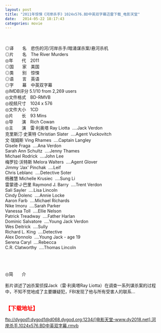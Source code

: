 ```yaml
---
layout: post
title: "2011年惊悚《河岸杀手》1024x576.BD中英双字幕迅雷下载_电影天堂"
date:   2014-05-22 18:17:43
categories: movie
---
```

<html>
 <body>
  <p>
  </p>
  <p>
   <br/>
   <img alt="" border="0" src="http://img14.poco.cn/mypoco/myphoto/20130310/01/66548034201303100136521676900998598_001.jpg"/>
   <br/>
   <br/>
   ◎译　　名　悲伤的河/河岸杀手/暗涌谋杀案/悬河杀机
   <br/>
   ◎片　　名　The River Murders
   <br/>
   ◎年　　代　2011
   <br/>
   ◎国　　家　美国
   <br/>
   ◎类　　别　惊悚
   <br/>
   ◎语　　言　英语
   <br/>
   ◎字　　幕　中英双字幕
   <br/>
   ◎IMDB评分 5.1/10 from 2,269 users
   <br/>
   ◎文件格式　BD-RMVB
   <br/>
   ◎视频尺寸　1024 x 576
   <br/>
   ◎文件大小　1CD
   <br/>
   ◎片　　长　93 Mins
   <br/>
   ◎导　　演　Rich Cowan
   <br/>
   ◎主　　演　雷·利奥塔 Ray Liotta  ....Jack Verdon
   <br/>
   克里斯汀·史莱特 Christian Slater  ....Agent Vuckovitch
   <br/>
   文·瑞姆斯 Ving Rhames  ....Captain Langley
   <br/>
   Gisele Fraga  ....Ana Verdon
   <br/>
   Sarah Ann Schultz  ....Jenny Thames
   <br/>
   Michael Rodrick  ....John Lee
   <br/>
   梅罗拉·沃特斯 Melora Walters  ....Agent Glover
   <br/>
   Jimmy 'Jax' Pinchak  ....Leif
   <br/>
   Chris Leblanc  ....Detective Soter
   <br/>
   杨雅慧 Michelle Krusiec  ....Sung Li
   <br/>
   雷蒙德·J·巴里 Raymond J. Barry  ....Trent Verdon
   <br/>
   Sali Sayler  ....Lisa Lincoln
   <br/>
   Cindy Dolenc  ....Annie Locke
   <br/>
   Aaron Farb  ....Michael Richards
   <br/>
   Nike Imoru  ....Sarah Parker
   <br/>
   Vanessa Toll  ....Ellie Nelson
   <br/>
   Patrick Treadway  ....Father Harlan
   <br/>
   Dominic Salvatore  ....Young Jack Verdon
   <br/>
   Wes Deitrick  ....Sully
   <br/>
   Richard L. King  ....Detective
   <br/>
   Alex Donnolo  ....Young Jack - age 19
   <br/>
   Serena Caryl  ....Rebecca
   <br/>
   C.R. Clatworthy  ....Thomas Lincoln
   <br/>
   <br/>
   <br/>
   <br/>
   <br/>
   ◎简　　介
   <br/>
   <br/>
   影片讲述了凶杀案侦探Jack（雷·利奥塔Ray Liotta）在调查一系列谋杀案的过程中，不知不觉地成了主要嫌疑犯，FBI发现了他与所有受害人的联系...
   <br/>
   <br/>
   <img alt="" border="0" src="http://img14.poco.cn/mypoco/myphoto/20130313/16/66548034201303131618093106070285200_000.jpg"/>
  </p>
  <p>
  </p>
  <p>
  </p>
  <p>
   <font color="#ff0000">
    <strong>
     <font size="4">
      【下载地址】
     </font>
    </strong>
   </font>
  </p>
  <p>
   <strong>
    <font color="#ff0000" size="4">
    </font>
   </strong>
  </p>
  <p>
   <strong>
    <font color="#ff0000" size="4">
    </font>
   </strong>
  </p>
  <a href="ftp://dygod1:dygod1@d068.dygod.org:1234/%5B%E7%94%B5%E5%BD%B1%E5%A4%A9%E5%A0%82-www.dy2018.net%5D.%E6%B2%B3%E5%B2%B8%E6%9D%80%E6%89%8B.1024x576.BD%E4%B8%AD%E8%8B%B1%E5%8F%8C%E5%AD%97%E5%B9%95.rmvb">
   ftp://dygod1:dygod1@d068.dygod.org:1234/[电影天堂-www.dy2018.net].河岸杀手.1024x576.BD中英双字幕.rmvb
  </a>
 </body>
</html>